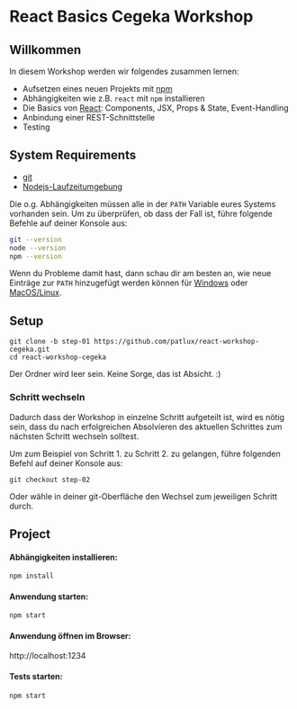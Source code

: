 # React Basics Cegeka Workshop

## Willkommen

In diesem Workshop werden wir folgendes zusammen lernen:

- Aufsetzen eines neuen Projekts mit [npm](https://www.npmjs.com/)
- Abhängigkeiten wie z.B. `react` mit `npm` installieren
- Die Basics von [React](https://reactjs.org/): Components, JSX, Props & State, Event-Handling
- Anbindung einer REST-Schnittstelle
- Testing

## System Requirements

- [git](https://git-scm.com/)
- [Nodejs-Laufzeitumgebung](https://nodejs.org/)

Die o.g. Abhängigkeiten müssen alle in der `PATH` Variable eures Systems vorhanden sein.
Um zu überprüfen, ob dass der Fall ist, führe folgende Befehle auf deiner Konsole aus:

```bash
git --version
node --version
npm --version
```

Wenn du Probleme damit hast, dann schau dir am besten an, wie neue Einträge zur `PATH` hinzugefügt werden können für [Windows](https://www.howtogeek.com/118594/how-to-edit-your-system-path-for-easy-command-line-access/) oder [MacOS/Linux](http://stackoverflow.com/a/24322978/971592).

## Setup

```
git clone -b step-01 https://github.com/patlux/react-workshop-cegeka.git
cd react-workshop-cegeka
```

Der Ordner wird leer sein. Keine Sorge, das ist Absicht. :)

### Schritt wechseln

Dadurch dass der Workshop in einzelne Schritt aufgeteilt ist, wird es nötig sein, dass du nach erfolgreichen Absolvieren des aktuellen Schrittes zum nächsten Schritt wechseln solltest.

Um zum Beispiel von Schritt 1. zu Schritt 2. zu gelangen, führe folgenden Befehl auf deiner Konsole aus:

```
git checkout step-02
```

Oder wähle in deiner git-Oberfläche den Wechsel zum jeweiligen Schritt durch.

## Project

#### Abhängigkeiten installieren:

```bash
npm install
```

#### Anwendung starten:

```bash
npm start
```

#### Anwendung öffnen im Browser:

http://localhost:1234

#### Tests starten:

```bash
npm start
```
